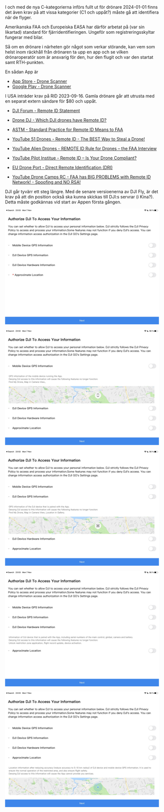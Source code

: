 I och med de nya C-kategorierna införs fullt ut för drönare 2024-01-01 finns det även krav på att vissa kategorier (C1 och uppåt?) måste gå att identifiera när de flyger.

Amerikanska FAA och Europeiska EASA har därför arbetat på (var sin likartad) standard för fjärridentifieringen. Ungeför som registreringsskyltar fungerar med bilar.

Så om en drönare i närheten gör något som verkar störande, kan vem som helst inom räckhåll från drönaren ta upp en app och se vilken drönaroperatör som är ansvarig för den, hur den flugit och var den startat samt RTH-punkten.

En sådan App är

* [App Store - Drone Scanner](https://apps.apple.com/bo/app/drone-scanner/id1644548782)
* [Google Play - Drone Scanner](https://play.google.com/store/apps/details?id=cz.dronetag.dronescanner&hl=es_419&gl=US)

I USA inträder krav på RID 2023-09-16. Gamla drönare går att utrusta med en separat extern sändare för $80 och uppåt.

* [DJI Forum - Remote ID Statement](https://forum.dji.com/thread-293343-1-1.html)

* [Drone DJ - Which DJI drones have Remote ID?](https://dronedj.com/2023/06/12/list-dji-drone-remote-id/)

* [ASTM - Standard Practice for Remote ID Means to FAA](https://www.astm.org/f3586-22.html)

* [YouTube 51 Drones - Remote ID - The BEST Way to Steal a Drone!](https://www.youtube.com/watch?v=vXWtc9moQYg)

* [YouTube Alien Drones - REMOTE ID Rule for Drones – the FAA Interview](https://www.youtube.com/watch?v=1Dc3IAMV2uE)

* [YouTube Pilot Institue - Remote ID – Is Your Drone Compliant?](https://www.youtube.com/watch?v=Asnv9X70Ybs) 

* [EU Drone Port - Direct Remote Identification (DRI)](https://eudroneport.com/blog/dri-systems/)

* [YouTube Drone Camps RC - FAA has BIG PROBLEMS with Remote ID Network! - Spoofing and NO RSA!](https://www.youtube.com/watch?v=wsTPQnD4O6M)

DJI går tyvärr ett steg längre. Med de senare versioenerna av DJI Fly, är det krav på att din position också ska kunna skickas till DJI:s servrar (i Kina?). Detta måste godkännas vid start av Appen första gången.

![](./images/Access_to_info_00.jpg)

![](./images/Access_to_info_01.jpg)

![](./images/Access_to_info_02.jpg)

![](./images/Access_to_info_03.jpg)

![](./images/Access_to_info_04.jpg)
